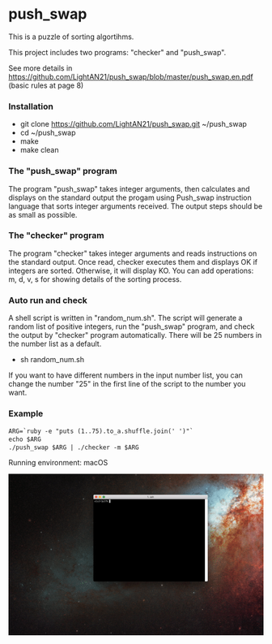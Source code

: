 # push_swap

This is a puzzle of sorting algortihms.

This project includes two programs: "checker" and "push_swap".

See more details in https://github.com/LightAN21/push_swap/blob/master/push_swap.en.pdf (basic rules at page 8)

### Installation
* git clone https://github.com/LightAN21/push_swap.git ~/push_swap
* cd ~/push_swap
* make
* make clean

### The "push_swap" program
The program "push_swap" takes integer arguments, then calculates and displays on the standard output the progam using Push_swap instruction language that sorts integer arguments received. The output steps should be as small as possible.

### The "checker" program
The program "checker" takes integer arguments and reads instructions on the standard output. Once read, checker executes them and displays OK if integers are sorted. Otherwise, it will display KO. You can add operations: m, d, v, s for showing details of the sorting process.

### Auto run and check
A shell script is written in "random_num.sh". The script will generate a random list of positive integers, run the "push_swap" program, and check the output by "checker" program automatically. There will be 25 numbers in the number list as a default.

* sh random_num.sh

If you want to have different numbers in the input number list, you can change the number "25" in the first line of the script to the number you want.

### Example
```
ARG=`ruby -e "puts (1..75).to_a.shuffle.join(' ')"`
echo $ARG
./push_swap $ARG | ./checker -m $ARG
```
Running environment: macOS

![](push_swap_example.gif)
